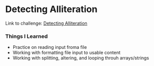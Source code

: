 # Detecting Alliteration

Link to challenge: [Detecting Alliteration](https://www.reddit.com/r/dailyprogrammer/comments/57zcbm/20161017_challenge_288_easy_detecting_alliteration/)

### Things I Learned

* Practice on reading input froma file
* Working with formatting file input to usable content
* Working with splitting, altering, and looping throuh arrays/strings